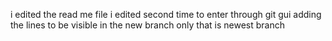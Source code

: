 i edited the read me file
i edited second time to enter through git gui
adding the lines to be visible in the new branch only that is newest branch